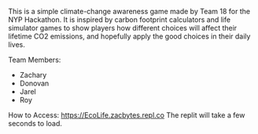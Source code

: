 This is a simple climate-change awareness game made by Team 18 for the NYP Hackathon. It is inspired by carbon footprint calculators and life simulator games to show players how different choices will affect their lifetime CO2 emissions, and hopefully apply the good choices in their daily lives.

Team Members:
- Zachary
- Donovan
- Jarel
- Roy

How to Access:
https://EcoLife.zacbytes.repl.co
The replit will take a few seconds to load.